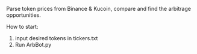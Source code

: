 Parse token prices from Binance & Kucoin, compare and find the arbitrage opportunities.

How to start:
1) input desired tokens in tickers.txt 
2) Run ArbBot.py
